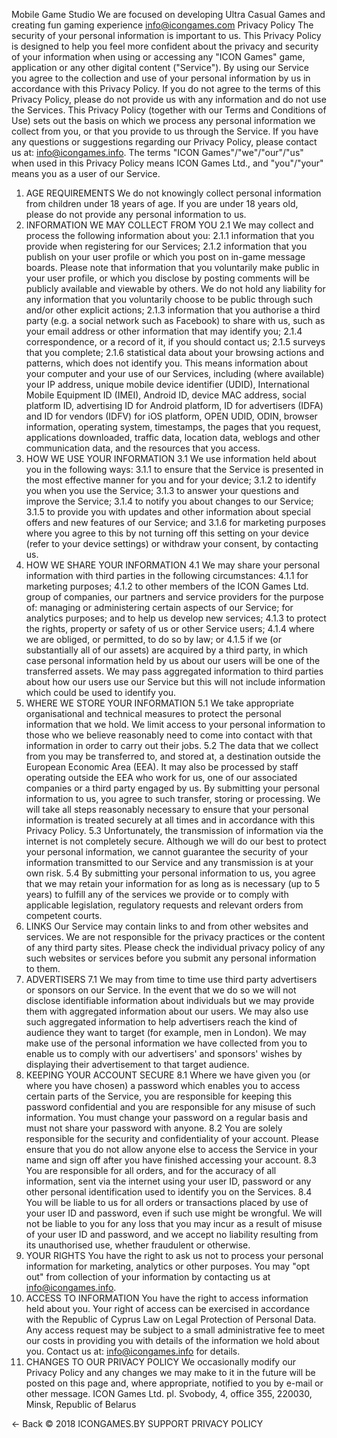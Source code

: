 Mobile Game Studio
We are focused on developing Ultra Casual Games and creating fun gaming experience
info@icongames.com
Privacy Policy
The security of your personal information is important to us. This Privacy Policy is designed to help you feel more confident about the privacy and security of your information when using or accessing any "ICON Games" game, application or any other digital content ("Service").
By using our Service you agree to the collection and use of your personal information by us in accordance with this Privacy Policy. If you do not agree to the terms of this Privacy Policy, please do not provide us with any information and do not use the Services.
This Privacy Policy (together with our Terms and Conditions of Use) sets out the basis on which we process any personal information we collect from you, or that you provide to us through the Service.
If you have any questions or suggestions regarding our Privacy Policy, please contact us at: info@icongames.info.
The terms "ICON Games"/"we"/"our"/"us" when used in this Privacy Policy means ICON Games Ltd., and "you"/"your" means you as a user of our Service.
1. AGE REQUIREMENTS
We do not knowingly collect personal information from children under 18 years of age. If you are under 18 years old, please do not provide any personal information to us.
2. INFORMATION WE MAY COLLECT FROM YOU
2.1 We may collect and process the following information about you:
2.1.1 information that you provide when registering for our Services;
2.1.2 information that you publish on your user profile or which you post on in-game message boards. Please note that information that you voluntarily make public in your user profile, or which you disclose by posting comments will be publicly available and viewable by others. We do not hold any liability for any information that you voluntarily choose to be public through such and/or other explicit actions;
2.1.3 information that you authorise a third party (e.g. a social network such as Facebook) to share with us, such as your email address or other information that may identify you;
2.1.4 correspondence, or a record of it, if you should contact us;
2.1.5 surveys that you complete;
2.1.6 statistical data about your browsing actions and patterns, which does not identify you. This means information about your computer and your use of our Services, including (where available) your IP address, unique mobile device identifier (UDID), International Mobile Equipment ID (IMEI), Android ID, device MAC address, social platform ID, advertising ID for Android platform, ID for advertisers (IDFA) and ID for vendors (IDFV) for iOS platform, OPEN UDID, ODIN, browser information, operating system, timestamps, the pages that you request, applications downloaded, traffic data, location data, weblogs and other communication data, and the resources that you access.
3. HOW WE USE YOUR INFORMATION
3.1 We use information held about you in the following ways:
3.1.1 to ensure that the Service is presented in the most effective manner for you and for your device;
3.1.2 to identify you when you use the Service;
3.1.3 to answer your questions and improve the Service;
3.1.4 to notify you about changes to our Service;
3.1.5 to provide you with updates and other information about special offers and new features of our Service; and
3.1.6 for marketing purposes where you agree to this by not turning off this setting on your device (refer to your device settings) or withdraw your consent, by contacting us.
4. HOW WE SHARE YOUR INFORMATION
4.1 We may share your personal information with third parties in the following circumstances:
4.1.1 for marketing purposes;
4.1.2 to other members of the ICON Games Ltd. group of companies, our partners and service providers for the purpose of: managing or administering certain aspects of our Service; for analytics purposes; and to help us develop new services;
4.1.3 to protect the rights, property or safety of us or other Service users;
4.1.4 where we are obliged, or permitted, to do so by law; or
4.1.5 if we (or substantially all of our assets) are acquired by a third party, in which case personal information held by us about our users will be one of the transferred assets.
We may pass aggregated information to third parties about how our users use our Service but this will not include information which could be used to identify you.
5. WHERE WE STORE YOUR INFORMATION
5.1 We take appropriate organisational and technical measures to protect the personal information that we hold. We limit access to your personal information to those who we believe reasonably need to come into contact with that information in order to carry out their jobs.
5.2 The data that we collect from you may be transferred to, and stored at, a destination outside the European Economic Area (EEA). It may also be processed by staff operating outside the EEA who work for us, one of our associated companies or a third party engaged by us. By submitting your personal information to us, you agree to such transfer, storing or processing. We will take all steps reasonably necessary to ensure that your personal information is treated securely at all times and in accordance with this Privacy Policy.
5.3 Unfortunately, the transmission of information via the internet is not completely secure. Although we will do our best to protect your personal information, we cannot guarantee the security of your information transmitted to our Service and any transmission is at your own risk.
5.4 By submitting your personal information to us, you agree that we may retain your information for as long as is necessary (up to 5 years) to fulfill any of the services we provide or to comply with applicable legislation, regulatory requests and relevant orders from competent courts.
6. LINKS
Our Service may contain links to and from other websites and services. We are not responsible for the privacy practices or the content of any third party sites. Please check the individual privacy policy of any such websites or services before you submit any personal information to them.
7. ADVERTISERS
7.1 We may from time to time use third party advertisers or sponsors on our Service. In the event that we do so we will not disclose identifiable information about individuals but we may provide them with aggregated information about our users. We may also use such aggregated information to help advertisers reach the kind of audience they want to target (for example, men in London). We may make use of the personal information we have collected from you to enable us to comply with our advertisers' and sponsors' wishes by displaying their advertisement to that target audience.
8. KEEPING YOUR ACCOUNT SECURE
8.1 Where we have given you (or where you have chosen) a password which enables you to access certain parts of the Service, you are responsible for keeping this password confidential and you are responsible for any misuse of such information. You must change your password on a regular basis and must not share your password with anyone.
8.2 You are solely responsible for the security and confidentiality of your account. Please ensure that you do not allow anyone else to access the Service in your name and sign off after you have finished accessing your account.
8.3 You are responsible for all orders, and for the accuracy of all information, sent via the internet using your user ID, password or any other personal identification used to identify you on the Services.
8.4 You will be liable to us for all orders or transactions placed by use of your user ID and password, even if such use might be wrongful. We will not be liable to you for any loss that you may incur as a result of misuse of your user ID and password, and we accept no liability resulting from its unauthorised use, whether fraudulent or otherwise.
9. YOUR RIGHTS
You have the right to ask us not to process your personal information for marketing, analytics or other purposes.
You may "opt out" from collection of your information by contacting us at info@icongames.info.
10. ACCESS TO INFORMATION
You have the right to access information held about you. Your right of access can be exercised in accordance with the Republic of Cyprus Law on Legal Protection of Personal Data. Any access request may be subject to a small administrative fee to meet our costs in providing you with details of the information we hold about you. Contact us at: info@icongames.info for details.
11. CHANGES TO OUR PRIVACY POLICY
We occasionally modify our Privacy Policy and any changes we may make to it in the future will be posted on this page and, where appropriate, notified to you by e-mail or other message.
ICON Games Ltd.
pl. Svobody, 4, office 355, 220030, Minsk, Republic of Belarus

← Back
© 2018 ICONGAMES.BY SUPPORT PRIVACY POLICY